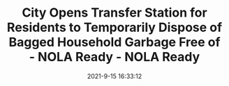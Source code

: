 ---
"title": "City Opens Transfer Station for Residents to Temporarily Dispose of Bagged Household Garbage Free of - NOLA Ready - NOLA Ready"
"date": "2021-9-15 16:33:12"
"feed_name": "GOOGLENEWSCONSTRUCTION"
"feed_website": "https://news.google.com/search?q=construction%2Bincident&hl=en-US&gl=US&ceid=US:en"
"feed_rss": "https://news.google.com/rss/search?q=construction%2Bincident&hl=en-US&gl=US&ceid=US:en"
"link": "https://ready.nola.gov/incident/hurricane-ida/city-opens-transfer-station-for-residents-to-tempo/"
"file": "_posts/2021-1-1-c79e20fafb5e89cb9939434c01d5187e833f0b6e.md"
"accident": "0"
"drilling": "0"
---